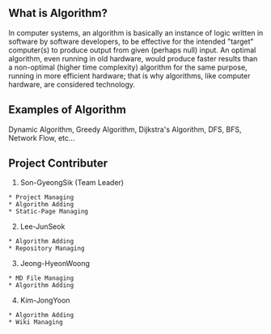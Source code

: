 ## What is Algorithm?
In computer systems, an algorithm is basically an instance of logic written in software by software developers, to be effective for the intended "target" computer(s) to produce output from given (perhaps null) input. An optimal algorithm, even running in old hardware, would produce faster results than a non-optimal (higher time complexity) algorithm for the same purpose, running in more efficient hardware; that is why algorithms, like computer hardware, are considered technology.

## Examples of Algorithm
Dynamic Algorithm, Greedy Algorithm, Dijkstra's Algorithm, DFS, BFS, Network Flow, etc...

## Project Contributer
  1. Son-GyeongSik (Team Leader)
  
    * Project Managing    
    * Algorithm Adding
    * Static-Page Managing
    
  2. Lee-JunSeok
  
    * Algorithm Adding
    * Repository Managing
    
  3. Jeong-HyeonWoong
  
    * MD File Managing
    * Algorithm Adding
    
  4. Kim-JongYoon
  
    * Algorithm Adding
    * Wiki Managing
